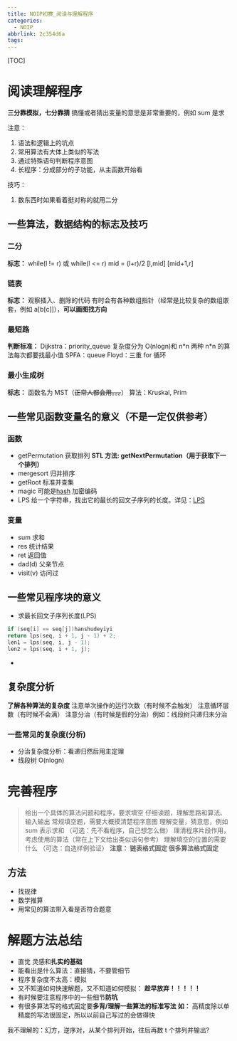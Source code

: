 ```yaml
---
title: NOIP初赛_阅读与理解程序
categories:
  - NOIP
abbrlink: 2c354d6a
tags:
---
```



[TOC]

# 阅读理解程序

**三分靠模拟，七分靠猜**
搞懂或者猜出变量的意思是非常重要的，例如 sum 是求

注意：

1. 语法和逻辑上的坑点
2. 常用算法有大体上类似的写法
3. 通过特殊语句判断程序意图
4. 长程序：分成部分的子功能，从主函数开始看

技巧：

1. 数东西时如果看着挺对称的就用二分

## 一些算法，数据结构的标志及技巧

### 二分

**标志：**
while(l != r) 或 while(l <= r)
mid = (l+r)/2
[l,mid] [mid+1,r]

### 链表

**标志：** 观察插入、删除的代码
有时会有各种数组指针（经常是比较复杂的数组嵌套，例如 a[b[c]]），**可以画图找方向**

### 最短路

**判断标准：**
Dijkstra：priority_queue 复杂度分为 O(nlogn)和 n\*n 两种 n\*n 的算法每次都要找最小值
SPFA：queue
Floyd：三重 for 循环

### 最小生成树

**标志：** 函数名为 MST（~~正常人都会用。。。~~）
算法：Kruskal, Prim

## 一些常见函数变量名的意义（不是一定仅供参考）

### 函数

- getPermutation 获取排列
  **STL 方法: getNextPermutation（用于获取下一个排列）**
- mergesort 归并排序
- getRoot 标准并查集
- magic 可能是[hash](https://baike.baidu.com/item/Hash/390310?fr=aladdin) 加密编码
- LPS 给一个字符串，找出它的最长的回文子序列的长度。详见：[LPS](https://blog.csdn.net/qq_27231343/article/details/51054448?ops_request_misc=%257B%2522request%255Fid%2522%253A%2522160170073119725222425130%2522%252C%2522scm%2522%253A%252220140713.130102334..%2522%257D&request_id=160170073119725222425130&biz_id=0&utm_medium=distribute.pc_search_result.none-task-blog-2~all~top_click~default-2-51054448.first_rank_ecpm_v3_pc_rank_v2&utm_term=lps&spm=1018.2118.3001.4187)

### 变量

- sum 求和
- res 统计结果
- ret 返回值
- dad(d) 父亲节点
- visit(v) 访问过

## 一些常见程序块的意义

- 求最长回文子序列长度(LPS)

```cpp
if (seq[i] == seq[j])hanshudeyiyi
return lps(seq, i + 1, j - 1) + 2;
len1 = lps(seq, i, j - 1);
len2 = lps(seq, i + 1, j);
```

-

## 复杂度分析

**了解各种算法的复杂度**
注意单次操作的运行次数（有时候不会触发）
注意循环层数（有时候不会满）
注意分治（有时候是假的分治）例如：线段树只递归未分治

### 一些常见的复杂度(分析)

- 分治复杂度分析：看递归然后用主定理
- 线段树 O(nlogn)


# 完善程序

> 给出一个具体的算法问题和程序，要求填空
> 仔细读题，理解思路和算法、输入输出
> 常规填空题，需要大概摸清楚程序意图
> 理解变量，猜意思，例如 sum 表示求和
> （可选：先不看程序，自己想怎么做）
> 理清程序片段作用，考虑使用的算法（常在上下文给出类似语句参考）
> 理解填空的位置的需要什么
> （可选：自造样例验证）
> **注意：
> 链表格式固定
> 很多算法格式固定**

## 方法

- 找规律
- 数学推算
- 用常见的算法带入看是否符合题意

# 解题方法总结

- 直觉 灵感和**扎实的基础**
- 能看出是什么算法：直接猜，不要管细节
- 程序复杂度不太高：模拟
- 又不知道如何快速解题，又不知道如何模拟： **趁早放弃！！！！！**
- 有时候要注意程序中的一些细节**防坑**
- 有很多算法写的格式固定要**多背/理解一些算法的标准写法**
  **如：** 高精度除以单精度的写法很固定，所以以前自己写过的会做得快

我不理解的：幻方，逆序对，从某个排列开始，往后再数 t 个排列并输出?
